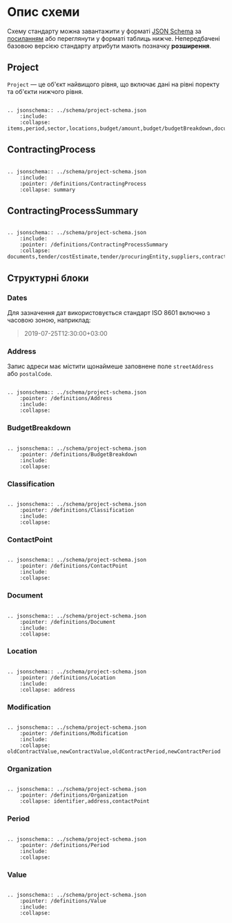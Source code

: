 # Опис схеми

Схему стандарту можна завантажити у форматі [JSON Schema](https://json-schema.org/) за [посиланням](./schema/project-schema.json) або переглянути у форматі таблиць нижче. Непередбачені базовою версією стандарту атрибути мають позначку **розширення**.

## Project

`Project` — це об'єкт найвищого рівня, що включає дані на рівні поректу та об'єкти нижчого рівня.

```eval_rst

.. jsonschema:: ../schema/project-schema.json
    :include:
    :collapse: items,period,sector,locations,budget/amount,budget/budgetBreakdown,documents,contractingProcesses,completion/finalValue,budget/estimatedAmount
```

## ContractingProcess

```eval_rst

.. jsonschema:: ../schema/project-schema.json
    :include:
    :pointer: /definitions/ContractingProcess
    :collapse: summary

```

## ContractingProcessSummary

```eval_rst

.. jsonschema:: ../schema/project-schema.json
    :include:
    :pointer: /definitions/ContractingProcessSummary
    :collapse: documents,tender/costEstimate,tender/procuringEntity,suppliers,contractValue,contractPeriod,finalValue,modifications

```

## Структурні блоки

### Dates

Для зазначення дат використовується стандарт ISO 8601 включно з часовою зоною, наприклад:

> 2019-07-25T12:30:00+03:00


### Address

Запис адреси має містити щонаймеше заповнене поле `streetAddress` або `postalCode`.

```eval_rst

.. jsonschema:: ../schema/project-schema.json
    :pointer: /definitions/Address
    :include:
    :collapse:

```

### BudgetBreakdown

```eval_rst

.. jsonschema:: ../schema/project-schema.json
    :pointer: /definitions/BudgetBreakdown
    :include:
    :collapse:

```

### Classification

```eval_rst

.. jsonschema:: ../schema/project-schema.json
    :pointer: /definitions/Classification
    :include:
    :collapse:

```

### ContactPoint

```eval_rst

.. jsonschema:: ../schema/project-schema.json
    :pointer: /definitions/ContactPoint
    :include:
    :collapse:

```

### Document

```eval_rst

.. jsonschema:: ../schema/project-schema.json
    :pointer: /definitions/Document
    :include:
    :collapse:

```


### Location 

```eval_rst

.. jsonschema:: ../schema/project-schema.json
    :pointer: /definitions/Location
    :include:
    :collapse: address

```

### Modification

```eval_rst

.. jsonschema:: ../schema/project-schema.json
    :pointer: /definitions/Modification
    :include:
    :collapse: oldContractValue,newContractValue,oldContractPeriod,newContractPeriod

```

### Organization

```eval_rst

.. jsonschema:: ../schema/project-schema.json
    :pointer: /definitions/Organization
    :collapse: identifier,address,contactPoint

```

### Period

```eval_rst

.. jsonschema:: ../schema/project-schema.json
    :pointer: /definitions/Period
    :include:
    :collapse:

```

### Value

```eval_rst

.. jsonschema:: ../schema/project-schema.json
    :pointer: /definitions/Value
    :include:
    :collapse:

```